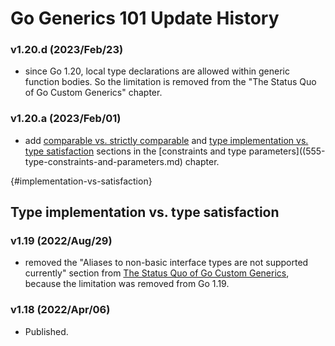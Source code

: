 
# Go Generics 101 Update History

### v1.20.d (2023/Feb/23)

* since Go 1.20, local type declarations are allowed within generic function bodies.
  So the limitation is removed from the "The Status Quo of Go Custom Generics" chapter.

### v1.20.a (2023/Feb/01)

* add [comparable vs. strictly comparable](555-type-constraints-and-parameters.md#strictly-comparable) and
  [type implementation vs. type satisfaction](555-type-constraints-and-parameters.md#implementation-vs-satisfaction) sections in the
  [constraints and type parameters]((555-type-constraints-and-parameters.md) chapter.

{#implementation-vs-satisfaction}
## Type implementation vs. type satisfaction

### v1.19 (2022/Aug/29)

* removed the "Aliases to non-basic interface types are not supported currently" section from [The Status Quo of Go Custom Generics](https://go101.org/generics/888-the-status-quo-of-go-custom-generics.html), because the limitation was removed from Go 1.19.

### v1.18 (2022/Apr/06)

* Published.
